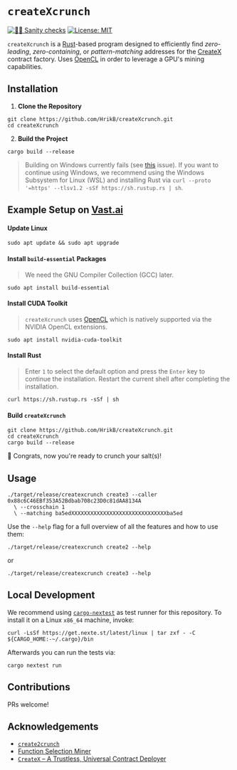 # `createXcrunch`

[![👮‍♂️ Sanity checks](https://github.com/HrikB/createXcrunch/actions/workflows/checks.yml/badge.svg)](https://github.com/HrikB/createXcrunch/actions/workflows/checks.yml)
[![License: MIT](https://img.shields.io/badge/License-MIT-blue.svg)](https://opensource.org/license/mit/)

`createXcrunch` is a [Rust](https://www.rust-lang.org)-based program designed to efficiently find _zero-leading_, _zero-containing_, or _pattern-matching_ addresses for the [CreateX](https://github.com/pcaversaccio/createx) contract factory. Uses [OpenCL](https://www.khronos.org/opencl/) in order to leverage a GPU's mining capabilities.

## Installation

1. **Clone the Repository**

```console
git clone https://github.com/HrikB/createXcrunch.git
cd createXcrunch
```

2. **Build the Project**

```console
cargo build --release
```

> Building on Windows currently fails (see [this](https://github.com/HrikB/createXcrunch/issues/1) issue). If you want to continue using Windows, we recommend using the Windows Subsystem for Linux (WSL) and installing Rust via `curl --proto '=https' --tlsv1.2 -sSf https://sh.rustup.rs | sh`.

## Example Setup on [Vast.ai](https://vast.ai)

#### Update Linux

```console
sudo apt update && sudo apt upgrade
```

#### Install `build-essential` Packages

> We need the GNU Compiler Collection (GCC) later.

```console
sudo apt install build-essential
```

#### Install CUDA Toolkit

> `createXcrunch` uses [OpenCL](https://en.wikipedia.org/wiki/OpenCL) which is natively supported via the NVIDIA OpenCL extensions.

```console
sudo apt install nvidia-cuda-toolkit
```

#### Install Rust

> Enter `1` to select the default option and press the `Enter` key to continue the installation. Restart the current shell after completing the installation.

```console
curl https://sh.rustup.rs -sSf | sh
```

#### Build `createXcrunch`

```console
git clone https://github.com/HrikB/createXcrunch.git
cd createXcrunch
cargo build --release
```

🎉 Congrats, now you're ready to crunch your salt(s)!

## Usage

```console
./target/release/createxcrunch create3 --caller 0x88c6C46EBf353A52Bdbab708c23D0c81dAA8134A
  \ --crosschain 1
  \ --matching ba5edXXXXXXXXXXXXXXXXXXXXXXXXXXXXXXba5ed
```

Use the `--help` flag for a full overview of all the features and how to use them:

```console
./target/release/createxcrunch create2 --help
```

or

```console
./target/release/createxcrunch create3 --help
```

## Local Development

We recommend using [`cargo-nextest`](https://nexte.st) as test runner for this repository. To install it on a Linux `x86_64` machine, invoke:

```console
curl -LsSf https://get.nexte.st/latest/linux | tar zxf - -C ${CARGO_HOME:-~/.cargo}/bin
```

Afterwards you can run the tests via:

```console
cargo nextest run
```

## Contributions

PRs welcome!

## Acknowledgements

- [`create2crunch`](https://github.com/0age/create2crunch)
- [Function Selection Miner](https://github.com/Vectorized/function-selector-miner)
- [`CreateX` – A Trustless, Universal Contract Deployer](https://github.com/pcaversaccio/createx)
